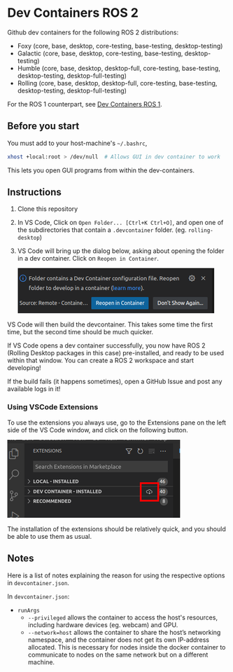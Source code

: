 # Dev Containers ROS 2

Github dev containers for the following ROS 2 distributions:
* Foxy (core, base, desktop, core-testing, base-testing, desktop-testing)
* Galactic (core, base, desktop, core-testing, base-testing, desktop-testing)
* Humble (core, base, desktop, desktop-full, core-testing, base-testing, desktop-testing, desktop-full-testing)
* Rolling (core, base, desktop, desktop-full, core-testing, base-testing, desktop-testing, desktop-full-testing)

For the ROS 1 counterpart, see [Dev Containers ROS 1](https://github.com/ijnek/dev_containers_ros1).

## Before you start

You must add to your host-machine's ``~/.bashrc``,

```sh
xhost +local:root > /dev/null  # Allows GUI in dev container to work
```

This lets you open GUI programs from within the dev-containers.

## Instructions

1. Clone this repository
1. In VS Code, Click on ``Open Folder... [Ctrl+K Ctrl+O]``, and open one of the subdirectories that contain a ``.devcontainer`` folder. (eg. ``rolling-desktop``)
1. VS Code will bring up the dialog below, asking about opening the folder in a dev container. Click on ``Reopen in Container``.

    ![](readme_images/Reopen%20In%20Container.png)

VS Code will then build the devcontainer. This takes some time the first time, but the second time should be much quicker.

If VS Code opens a dev container successfully, you now have ROS 2 (Rolling Desktop packages in this case) pre-installed, and ready to be used within that window. You can create a ROS 2 workspace and start developing!

If the build fails (it happens sometimes), open a GitHub Issue and post any available logs in it!

### Using VSCode Extensions

To use the extensions you always use, go to the Extensions pane on the left side of the VS Code
window, and click on the following button.

![](readme_images/Install%20Plugins.png)

The installation of the extensions should be relatively quick, and you should be able to use them
as usual.

## Notes

Here is a list of notes explaining the reason for using the respective options in ``devcontainer.json``.

In ``devcontainer.json``:

* ``runArgs``
  * ``--privileged`` allows the container to access the host's resources, including hardware devices (eg. webcam) and GPU.
  * ``--network=host`` allows the container to share the host’s networking namespace, and the container does not get its own IP-address allocated.
  This is necessary for nodes inside the docker container to communicate to
  nodes on the same network but on a different machine.

